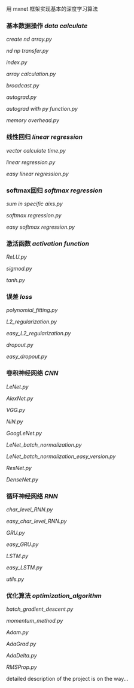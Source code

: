用 mxnet 框架实现基本的深度学习算法

### 基本数据操作 _data calculate_
_create nd array.py_

_nd np transfer.py_

_index.py_

_array calculation.py_

_broadcast.py_

_autograd.py_

_autograd with py function.py_

_memory overhead.py_

### 线性回归 _linear regression_
_vector calculate time.py_

_linear regression.py_

_easy linear regression.py_

### softmax回归 _softmax regression_
_sum in specific aixs.py_

_softmax regression.py_

_easy softmax regression.py_

### 激活函数 _activation function_
_ReLU.py_

_sigmod.py_

_tanh.py_

### 误差 _loss_
_polynomial_fitting.py_

_L2_regularization.py_

_easy_L2_regularization.py_

_dropout.py_

_easy_dropout.py_

### 卷积神经网络 _CNN_

_LeNet.py_

_AlexNet.py_

_VGG.py_

_NiN.py_

_GoogLeNet.py_

_LeNet_batch_normalization.py_

_LeNet_batch_normalization_easy_version.py_

_ResNet.py_

_DenseNet.py_

### 循环神经网络 _RNN_

_char_level_RNN.py_

_easy_char_level_RNN.py_

_GRU.py_

_easy_GRU.py_

_LSTM.py_

_easy_LSTM.py_

_utils.py_

### 优化算法 _optimization_algorithm_

_batch_gradient_descent.py_

_momentum_method.py_

_Adam.py_

_AdaGrad.py_

_AdaDelta.py_

_RMSProp.py_

detailed description of the project is on the way...
